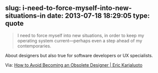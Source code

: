 slug: i-need-to-force-myself-into-new-situations-in
date: 2013-07-18 18:29:05
type: quote
---

> I need to force myself into new situations, in order to keep my operating system current—perhaps even a step ahead of my contemporaries.

About designers but also true for software developers or UX specialists.

 Via: [How to Avoid Becoming an Obsolete Designer | Eric Karjaluoto](http://www.erickarjaluoto.com/blog/how-to-avoid-becoming-an-obsolete-designer/)
